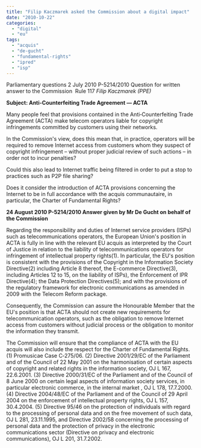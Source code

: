 ```yaml
---
title: "Filip Kaczmarek asked the Commission about a digital impact"
date: "2010-10-22"
categories: 
  - "digital"
  - "eu"
tags: 
  - "acquis"
  - "de-gucht"
  - "fundamental-rights"
  - "ipred"
  - "isp"
---
```


Parliamentary questions 2 July 2010 P-5214/2010 Question for written answer to the Commission  Rule 117 _Filip Kaczmarek (PPE)_

**Subject: Anti-Counterfeiting Trade Agreement — ACTA**

Many people feel that provisions contained in the Anti‑Counterfeiting Trade Agreement (ACTA) make telecom operators liable for copyright infringements committed by customers using their networks.

In the Commission's view, does this mean that, in practice, operators will be required to remove Internet access from customers whom they suspect of copyright infringement – without proper judicial review of such actions – in order not to incur penalties?

Could this also lead to Internet traffic being filtered in order to put a stop to practices such as P2P file sharing?

Does it consider the introduction of ACTA provisions concerning the Internet to be in full accordance with the acquis communautaire, in particular, the Charter of Fundamental Rights?

**24 August 2010 P-5214/2010 Answer given by Mr De Gucht on behalf of the Commission**

Regarding the responsibility and duties of Internet service providers (ISPs) such as telecommunications operators, the European Union's position in ACTA is fully in line with the relevant EU acquis as interpreted by the Court of Justice in relation to the liability of telecommunications operators for infringement of intellectual property rights(1). In particular, the EU's position is consistent with the provisions of the Copyright in the Information Society Directive(2) including Article 8 thereof, the E-commerce Directive(3), including Articles 12 to 15, on the liability of ISPs), the Enforcement of IPR Directive(4); the Data Protection Directives(5); and with the provisions of the regulatory framework for electronic communications as amended in 2009 with the Telecom Reform package.

Consequently, the Commission can assure the Honourable Member that the EU's position is that ACTA should not create new requirements for telecommunication operators, such as the obligation to remove Internet access from customers without judicial process or the obligation to monitor the information they transmit.

The Commission will ensure that the compliance of ACTA with the EU acquis will also include the respect for the Charter of Fundamental Rights. (1) Promusicae Case C‑275/06. (2) Directive 2001/29/EC of the Parliament and of the Council of 22 May 2001 on the harmonisation of certain aspects of copyright and related rights in the information society, OJ L 167, 22.6.2001. (3) Directive 2000/31/EC of the Parliament and of the Council of 8 June 2000 on certain legal aspects of information society services, in particular electronic commerce, in the internal market , OJ L 178, 17.7.2000. (4) Directive 2004/48/EC of the Parliament and of the Council of 29 April 2004 on the enforcement of intellectual property rights, OJ L 157, 30.4.2004. (5) Directive 95/46 on the protection of individuals with regard to the processing of personal data and on the free movement of such data, OJ L 281, 23.11.1995, and Directive 2002/58 concerning the processing of personal data and the protection of privacy in the electronic communications sector (Directive on privacy and electronic communications), OJ L 201, 31.7.2002.
